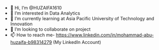 - 👋 Hi, I’m @HUZAIFA1610
- 👀 I’m interested in Data Analytics
- 🌱 I’m currently learning at Asia Pacific University of Technology and Innovation
- 💞️ I’m looking to collaborate on project
- 📫 How to reach me- https://www.linkedin.com/in/mohammad-abu-huzaifa-b98314279 (My LinkedIn Account)

<!---
HUZAIFA1610/HUZAIFA1610 is a ✨ special ✨ repository because its `README.md` (this file) appears on your GitHub profile.
You can click the Preview link to take a look at your changes.
--->
